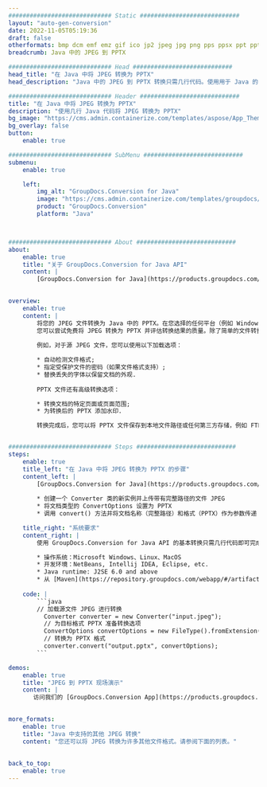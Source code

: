 ```yaml
---
############################# Static ############################
layout: "auto-gen-conversion"
date: 2022-11-05T05:19:36
draft: false
otherformats: bmp dcm emf emz gif ico jp2 jpeg jpg png pps ppsx ppt pptx psb psd svg svgz tga tif tiff webp wmf wmz
breadcrumb: Java 中的 JPEG 到 PPTX

############################# Head ############################
head_title: "在 Java 中将 JPEG 转换为 PPTX"
head_description: "Java 中的 JPEG 到 PPTX 转换只需几行代码。使用用于 Java 的 GroupDocs 文档转换 API 转换 160 多种文件格式"

############################# Header ############################
title: "在 Java 中将 JPEG 转换为 PPTX"
description: "使用几行 Java 代码将 JPEG 转换为 PPTX"
bg_image: "https://cms.admin.containerize.com/templates/aspose/App_Themes/V3/images/bg/header1.png"
bg_overlay: false
button:
    enable: true

############################# SubMenu ############################
submenu:
    enable: true

    left:
        img_alt: "GroupDocs.Conversion for Java"
        image: "https://cms.admin.containerize.com/templates/groupdocs/images/product-logos/90x90-noborder/groupdocs-conversion-java.png"
        product: "GroupDocs.Conversion"
        platform: "Java"



############################# About ############################
about:
    enable: true
    title: "关于 GroupDocs.Conversion for Java API"
    content: |
        [GroupDocs.Conversion for Java](https://products.groupdocs.com/conversion/java/) 是一种高级文件格式转换 API，用于在 Microsoft Office、OpenDocument、PDF、HTML、电子邮件、CAD 等流行图像和文档格式之间进行转换。只需几行代码即可完成更多工作。本机 API 会自动检测原始文档的格式，并提供许多选项来自定义转换后的文档。除了从文档中提取信息的功能外，它还默认支持将转换结果缓存到本地磁盘。但是，任何类型的缓存存储都可以通过实施适当的接口来支持 - Amazon S3、Dropbox、Google Drive、Windows Azure、Reddis 或任何其他接口。
    

overview:
    enable: true
    content: |
        将您的 JPEG 文件转换为 Java 中的 PPTX。在您选择的任何平台（例如 Windows、Linux、macOS）上，只需几行 Java 代码。
        您可以尝试免费将 JPEG 转换为 PPTX 并评估转换结果的质量。除了简单的文件转换脚本外，您还可以尝试更复杂的选项来加载 JPEG 源文件并存储 PPTX 输出。 
        
        例如，对于源 JPEG 文件，您可以使用以下加载选项：

        * 自动检测文件格式;
        * 指定受保护文件的密码（如果文件格式支持）;
        * 替换丢失的字体以保留文档的外观.
        
        PPTX 文件还有高级转换选项：

        * 转换文档的特定页面或页面范围;
        * 为转换后的 PPTX 添加水印.

        转换完成后，您可以将 PPTX 文件保存到本地文件路径或任何第三方存储，例如 FTP、Amazon S3、Google Drive、Dropbox 等。请注意 - 转换 JPEG到 PPTX，您不需要安装任何额外的软件，例如 MS Office、Open Office、Adobe Acrobat Reader 等。


############################# Steps ############################
steps:
    enable: true
    title_left: "在 Java 中将 JPEG 转换为 PPTX 的步骤"
    content_left: |
        [GroupDocs.Conversion for Java](https://products.groupdocs.com/conversion/java/) 允许开发人员使用几行代码轻松地将 JPEG 文件转换为 PPTX。
        
        * 创建一个 Converter 类的新实例并上传带有完整路径的文件 JPEG
        * 将文档类型的 ConvertOptions 设置为 PPTX
        * 调用 convert() 方法并将文档名称（完整路径）和格式（PPTX）作为参数传递

    title_right: "系统要求"
    content_right: |
        使用 GroupDocs.Conversion for Java API 的基本转换只需几行代码即可完成。所有主要平台和操作系统都支持我们的 API。在执行以下代码之前，请确保您的系统上安装了以下先决条件。

        * 操作系统：Microsoft Windows、Linux、MacOS
        * 开发环境：NetBeans, Intellij IDEA, Eclipse, etc.
        * Java runtime: J2SE 6.0 and above
        * 从 [Maven](https://repository.groupdocs.com/webapp/#/artifacts/browse/tree/General/repo/com/groupdocs/groupdocs-conversion) 获取最新的 GroupDocs.Conversion for Java
         
    code: |
        ```java    
        // 加载源文件 JPEG 进行转换
          Converter converter = new Converter("input.jpeg");
          // 为目标格式 PPTX 准备转换选项
          ConvertOptions convertOptions = new FileType().fromExtension("pptx").getConvertOptions();
          // 转换为 PPTX 格式
          converter.convert("output.pptx", convertOptions);
        ```

demos:
    enable: true
    title: "JPEG 到 PPTX 现场演示"
    content: |
       访问我们的 [GroupDocs.Conversion App](https://products.groupdocs.app/conversion/family) 网站并立即尝试 JPEG 到 PPTX 转换。免费演示具有以下好处
          

more_formats:
    enable: true
    title: "Java 中支持的其他 JPEG 转换"
    content: "您还可以将 JPEG 转换为许多其他文件格式。请参阅下面的列表。"
       
       
back_to_top:
    enable: true
---
```

